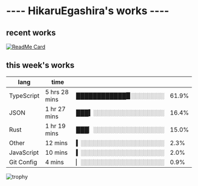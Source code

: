 # ---- HikaruEgashira's works ----

## recent works

[![ReadMe Card](https://github-readme-stats.vercel.app/api/pin/?username=twin-te&repo=twinte-front)](https://github.com/twin-te/twinte-front)

## this week's works

| lang        | time           |                       |        |
| ----------- | -------------- | --------------------- | ------ |
| TypeScript  | 5 hrs 28 mins  | ████████████▉░░░░░░░░ |  61.9% |
| JSON        | 1 hr 27 mins   | ███▍░░░░░░░░░░░░░░░░░ |  16.4% |
| Rust        | 1 hr 19 mins   | ███▏░░░░░░░░░░░░░░░░░ |  15.0% |
| Other       | 12 mins        | ▍░░░░░░░░░░░░░░░░░░░░ |   2.3% |
| JavaScript  | 10 mins        | ▍░░░░░░░░░░░░░░░░░░░░ |   2.0% |
| Git Config  | 4 mins         | ▏░░░░░░░░░░░░░░░░░░░░ |   0.9% |

![trophy](https://github-profile-trophy.vercel.app/?username=HikaruEgashira&theme=onedark)
